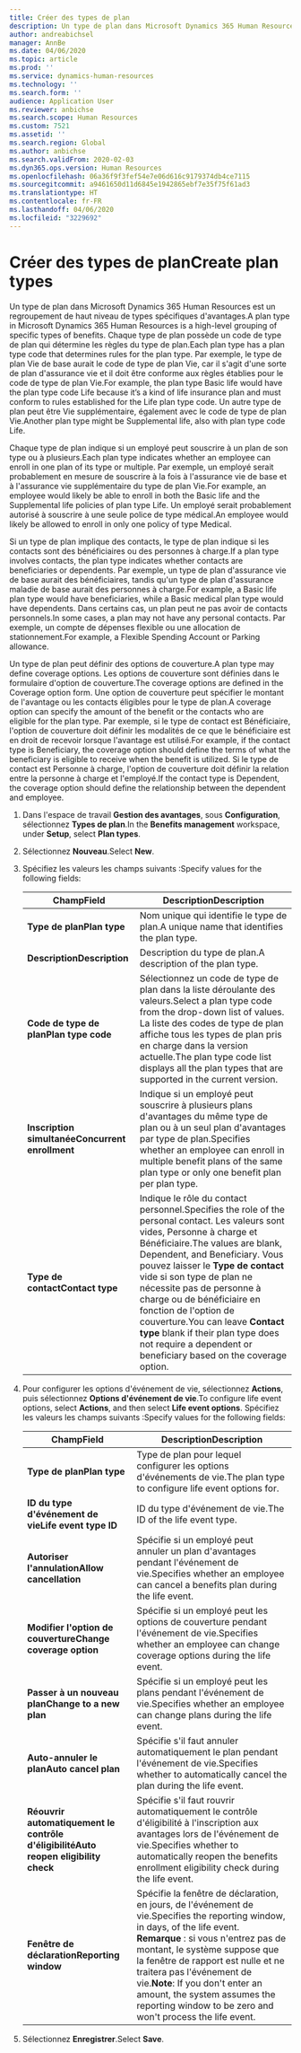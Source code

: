 ```yaml
---
title: Créer des types de plan
description: Un type de plan dans Microsoft Dynamics 365 Human Resources est un regroupement de haut niveau de types spécifiques d'avantages. Chaque type de plan possède un code de type de plan qui détermine les règles du type de plan.
author: andreabichsel
manager: AnnBe
ms.date: 04/06/2020
ms.topic: article
ms.prod: ''
ms.service: dynamics-human-resources
ms.technology: ''
ms.search.form: ''
audience: Application User
ms.reviewer: anbichse
ms.search.scope: Human Resources
ms.custom: 7521
ms.assetid: ''
ms.search.region: Global
ms.author: anbichse
ms.search.validFrom: 2020-02-03
ms.dyn365.ops.version: Human Resources
ms.openlocfilehash: 06a36f9f3fef54e7e06d616c9179374db4ce7115
ms.sourcegitcommit: a9461650d11d6845e1942865ebf7e35f75f61ad3
ms.translationtype: HT
ms.contentlocale: fr-FR
ms.lasthandoff: 04/06/2020
ms.locfileid: "3229692"
---
```

# <a name="create-plan-types"></a><span data-ttu-id="f98ed-104">Créer des types de plan</span><span class="sxs-lookup"><span data-stu-id="f98ed-104">Create plan types</span></span>

<span data-ttu-id="f98ed-105">Un type de plan dans Microsoft Dynamics 365 Human Resources est un regroupement de haut niveau de types spécifiques d'avantages.</span><span class="sxs-lookup"><span data-stu-id="f98ed-105">A plan type in Microsoft Dynamics 365 Human Resources is a high-level grouping of specific types of benefits.</span></span> <span data-ttu-id="f98ed-106">Chaque type de plan possède un code de type de plan qui détermine les règles du type de plan.</span><span class="sxs-lookup"><span data-stu-id="f98ed-106">Each plan type has a plan type code that determines rules for the plan type.</span></span> <span data-ttu-id="f98ed-107">Par exemple, le type de plan Vie de base aurait le code de type de plan Vie, car il s'agit d'une sorte de plan d'assurance vie et il doit être conforme aux règles établies pour le code de type de plan Vie.</span><span class="sxs-lookup"><span data-stu-id="f98ed-107">For example, the plan type Basic life would have the plan type code Life because it’s a kind of life insurance plan and must conform to rules established for the Life plan type code.</span></span> <span data-ttu-id="f98ed-108">Un autre type de plan peut être Vie supplémentaire, également avec le code de type de plan Vie.</span><span class="sxs-lookup"><span data-stu-id="f98ed-108">Another plan type might be Supplemental life, also with plan type code Life.</span></span>

<span data-ttu-id="f98ed-109">Chaque type de plan indique si un employé peut souscrire à un plan de son type ou à plusieurs.</span><span class="sxs-lookup"><span data-stu-id="f98ed-109">Each plan type indicates whether an employee can enroll in one plan of its type or multiple.</span></span> <span data-ttu-id="f98ed-110">Par exemple, un employé serait probablement en mesure de souscrire à la fois à l'assurance vie de base et à l'assurance vie supplémentaire du type de plan Vie.</span><span class="sxs-lookup"><span data-stu-id="f98ed-110">For example, an employee would likely be able to enroll in both the Basic life and the Supplemental life policies of plan type Life.</span></span> <span data-ttu-id="f98ed-111">Un employé serait probablement autorisé à souscrire à une seule police de type médical.</span><span class="sxs-lookup"><span data-stu-id="f98ed-111">An employee would likely be allowed to enroll in only one policy of type Medical.</span></span>

<span data-ttu-id="f98ed-112">Si un type de plan implique des contacts, le type de plan indique si les contacts sont des bénéficiaires ou des personnes à charge.</span><span class="sxs-lookup"><span data-stu-id="f98ed-112">If a plan type involves contacts, the plan type indicates whether contacts are beneficiaries or dependents.</span></span> <span data-ttu-id="f98ed-113">Par exemple, un type de plan d'assurance vie de base aurait des bénéficiaires, tandis qu'un type de plan d'assurance maladie de base aurait des personnes à charge.</span><span class="sxs-lookup"><span data-stu-id="f98ed-113">For example, a Basic life plan type would have beneficiaries, while a Basic medical plan type would have dependents.</span></span> <span data-ttu-id="f98ed-114">Dans certains cas, un plan peut ne pas avoir de contacts personnels.</span><span class="sxs-lookup"><span data-stu-id="f98ed-114">In some cases, a plan may not have any personal contacts.</span></span> <span data-ttu-id="f98ed-115">Par exemple, un compte de dépenses flexible ou une allocation de stationnement.</span><span class="sxs-lookup"><span data-stu-id="f98ed-115">For example, a Flexible Spending Account or Parking allowance.</span></span>

<span data-ttu-id="f98ed-116">Un type de plan peut définir des options de couverture.</span><span class="sxs-lookup"><span data-stu-id="f98ed-116">A plan type may define coverage options.</span></span> <span data-ttu-id="f98ed-117">Les options de couverture sont définies dans le formulaire d'option de couverture.</span><span class="sxs-lookup"><span data-stu-id="f98ed-117">The coverage options are defined in the Coverage option form.</span></span> <span data-ttu-id="f98ed-118">Une option de couverture peut spécifier le montant de l'avantage ou les contacts éligibles pour le type de plan.</span><span class="sxs-lookup"><span data-stu-id="f98ed-118">A coverage option can specify the amount of the benefit or the contacts who are eligible for the plan type.</span></span> <span data-ttu-id="f98ed-119">Par exemple, si le type de contact est Bénéficiaire, l'option de couverture doit définir les modalités de ce que le bénéficiaire est en droit de recevoir lorsque l'avantage est utilisé.</span><span class="sxs-lookup"><span data-stu-id="f98ed-119">For example, if the contact type is Beneficiary, the coverage option should define the terms of what the beneficiary is eligible to receive when the benefit is utilized.</span></span> <span data-ttu-id="f98ed-120">Si le type de contact est Personne à charge, l'option de couverture doit définir la relation entre la personne à charge et l'employé.</span><span class="sxs-lookup"><span data-stu-id="f98ed-120">If the contact type is Dependent, the coverage option should define the relationship between the dependent and employee.</span></span> 

1. <span data-ttu-id="f98ed-121">Dans l'espace de travail **Gestion des avantages**, sous **Configuration**, sélectionnez **Types de plan**.</span><span class="sxs-lookup"><span data-stu-id="f98ed-121">In the **Benefits management** workspace, under **Setup**, select **Plan types**.</span></span>

2. <span data-ttu-id="f98ed-122">Sélectionnez **Nouveau**.</span><span class="sxs-lookup"><span data-stu-id="f98ed-122">Select **New**.</span></span>

3. <span data-ttu-id="f98ed-123">Spécifiez les valeurs les champs suivants :</span><span class="sxs-lookup"><span data-stu-id="f98ed-123">Specify values for the following fields:</span></span>

   | <span data-ttu-id="f98ed-124">Champ</span><span class="sxs-lookup"><span data-stu-id="f98ed-124">Field</span></span> | <span data-ttu-id="f98ed-125">Description</span><span class="sxs-lookup"><span data-stu-id="f98ed-125">Description</span></span> |
   | --- | --- |
   | <span data-ttu-id="f98ed-126">**Type de plan**</span><span class="sxs-lookup"><span data-stu-id="f98ed-126">**Plan type**</span></span> | <span data-ttu-id="f98ed-127">Nom unique qui identifie le type de plan.</span><span class="sxs-lookup"><span data-stu-id="f98ed-127">A unique name that identifies the plan type.</span></span> |
   | <span data-ttu-id="f98ed-128">**Description**</span><span class="sxs-lookup"><span data-stu-id="f98ed-128">**Description**</span></span> | <span data-ttu-id="f98ed-129">Description du type de plan.</span><span class="sxs-lookup"><span data-stu-id="f98ed-129">A description of the plan type.</span></span> |
   | <span data-ttu-id="f98ed-130">**Code de type de plan**</span><span class="sxs-lookup"><span data-stu-id="f98ed-130">**Plan type code**</span></span> | <span data-ttu-id="f98ed-131">Sélectionnez un code de type de plan dans la liste déroulante des valeurs.</span><span class="sxs-lookup"><span data-stu-id="f98ed-131">Select a plan type code from the drop-down list of values.</span></span> <span data-ttu-id="f98ed-132">La liste des codes de type de plan affiche tous les types de plan pris en charge dans la version actuelle.</span><span class="sxs-lookup"><span data-stu-id="f98ed-132">The plan type code list displays all the plan types that are supported in the current version.</span></span> |
   | <span data-ttu-id="f98ed-133">**Inscription simultanée**</span><span class="sxs-lookup"><span data-stu-id="f98ed-133">**Concurrent enrollment**</span></span> | <span data-ttu-id="f98ed-134">Indique si un employé peut souscrire à plusieurs plans d'avantages du même type de plan ou à un seul plan d'avantages par type de plan.</span><span class="sxs-lookup"><span data-stu-id="f98ed-134">Specifies whether an employee can enroll in multiple benefit plans of the same plan type or only one benefit plan per plan type.</span></span> |
   | <span data-ttu-id="f98ed-135">**Type de contact**</span><span class="sxs-lookup"><span data-stu-id="f98ed-135">**Contact type**</span></span> | <span data-ttu-id="f98ed-136">Indique le rôle du contact personnel.</span><span class="sxs-lookup"><span data-stu-id="f98ed-136">Specifies the role of the personal contact.</span></span> <span data-ttu-id="f98ed-137">Les valeurs sont vides, Personne à charge et Bénéficiaire.</span><span class="sxs-lookup"><span data-stu-id="f98ed-137">The values are blank, Dependent, and Beneficiary.</span></span> <span data-ttu-id="f98ed-138">Vous pouvez laisser le **Type de contact** vide si son type de plan ne nécessite pas de personne à charge ou de bénéficiaire en fonction de l'option de couverture.</span><span class="sxs-lookup"><span data-stu-id="f98ed-138">You can leave **Contact type** blank if their plan type does not require a dependent or beneficiary based on the coverage option.</span></span> |

4. <span data-ttu-id="f98ed-139">Pour configurer les options d'événement de vie, sélectionnez **Actions**, puis sélectionnez **Options d'événement de vie**.</span><span class="sxs-lookup"><span data-stu-id="f98ed-139">To configure life event options, select **Actions**, and then select **Life event options**.</span></span> <span data-ttu-id="f98ed-140">Spécifiez les valeurs les champs suivants :</span><span class="sxs-lookup"><span data-stu-id="f98ed-140">Specify values for the following fields:</span></span>

   | <span data-ttu-id="f98ed-141">Champ</span><span class="sxs-lookup"><span data-stu-id="f98ed-141">Field</span></span> | <span data-ttu-id="f98ed-142">Description</span><span class="sxs-lookup"><span data-stu-id="f98ed-142">Description</span></span> |
   | --- | --- |
   | <span data-ttu-id="f98ed-143">**Type de plan**</span><span class="sxs-lookup"><span data-stu-id="f98ed-143">**Plan type**</span></span> | <span data-ttu-id="f98ed-144">Type de plan pour lequel configurer les options d'événements de vie.</span><span class="sxs-lookup"><span data-stu-id="f98ed-144">The plan type to configure life event options for.</span></span> |
   | <span data-ttu-id="f98ed-145">**ID du type d'événement de vie**</span><span class="sxs-lookup"><span data-stu-id="f98ed-145">**Life event type ID**</span></span> | <span data-ttu-id="f98ed-146">ID du type d'événement de vie.</span><span class="sxs-lookup"><span data-stu-id="f98ed-146">The ID of the life event type.</span></span> |
   | <span data-ttu-id="f98ed-147">**Autoriser l'annulation**</span><span class="sxs-lookup"><span data-stu-id="f98ed-147">**Allow cancellation**</span></span> | <span data-ttu-id="f98ed-148">Spécifie si un employé peut annuler un plan d'avantages pendant l'événement de vie.</span><span class="sxs-lookup"><span data-stu-id="f98ed-148">Specifies whether an employee can cancel a benefits plan during the life event.</span></span> |
   | <span data-ttu-id="f98ed-149">**Modifier l'option de couverture**</span><span class="sxs-lookup"><span data-stu-id="f98ed-149">**Change coverage option**</span></span> | <span data-ttu-id="f98ed-150">Spécifie si un employé peut les options de couverture pendant l'événement de vie.</span><span class="sxs-lookup"><span data-stu-id="f98ed-150">Specifies whether an employee can change coverage options during the life event.</span></span> |
   | <span data-ttu-id="f98ed-151">**Passer à un nouveau plan**</span><span class="sxs-lookup"><span data-stu-id="f98ed-151">**Change to a new plan**</span></span> | <span data-ttu-id="f98ed-152">Spécifie si un employé peut les plans pendant l'événement de vie.</span><span class="sxs-lookup"><span data-stu-id="f98ed-152">Specifies whether an employee can change plans during the life event.</span></span> |
   | <span data-ttu-id="f98ed-153">**Auto-annuler le plan**</span><span class="sxs-lookup"><span data-stu-id="f98ed-153">**Auto cancel plan**</span></span> | <span data-ttu-id="f98ed-154">Spécifie s'il faut annuler automatiquement le plan pendant l'événement de vie.</span><span class="sxs-lookup"><span data-stu-id="f98ed-154">Specifies whether to automatically cancel the plan during the life event.</span></span> |
   | <span data-ttu-id="f98ed-155">**Réouvrir automatiquement le contrôle d'éligibilité**</span><span class="sxs-lookup"><span data-stu-id="f98ed-155">**Auto reopen eligibility check**</span></span> | <span data-ttu-id="f98ed-156">Spécifie s'il faut rouvrir automatiquement le contrôle d'éligibilité à l'inscription aux avantages lors de l'événement de vie.</span><span class="sxs-lookup"><span data-stu-id="f98ed-156">Specifies whether to automatically reopen the benefits enrollment eligibility check during the life event.</span></span> |
   | <span data-ttu-id="f98ed-157">**Fenêtre de déclaration**</span><span class="sxs-lookup"><span data-stu-id="f98ed-157">**Reporting window**</span></span> | <span data-ttu-id="f98ed-158">Spécifie la fenêtre de déclaration, en jours, de l'événement de vie.</span><span class="sxs-lookup"><span data-stu-id="f98ed-158">Specifies the reporting window, in days, of the life event.</span></span> <span data-ttu-id="f98ed-159">**Remarque** : si vous n'entrez pas de montant, le système suppose que la fenêtre de rapport est nulle et ne traitera pas l'événement de vie.</span><span class="sxs-lookup"><span data-stu-id="f98ed-159">**Note**: If you don't enter an amount, the system assumes the reporting window to be zero and won't process the life event.</span></span> |

5. <span data-ttu-id="f98ed-160">Sélectionnez **Enregistrer**.</span><span class="sxs-lookup"><span data-stu-id="f98ed-160">Select **Save**.</span></span> 

